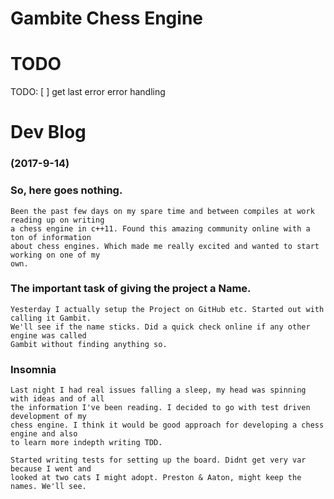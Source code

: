 # Gambite Chess Engine

TODO								
=====
TODO:
[ ] get last error error handling

Dev Blog
=====

### (2017-9-14)
### So, here goes nothing. 
	Been the past few days on my spare time and between compiles at work reading up on writing 
	a chess engine in c++11. Found this amazing	community online with a ton of information 
	about chess engines. Which made me really excited and wanted to start working on one of my
	own.

### The important task of giving the project a Name.
	Yesterday I actually setup the Project on GitHub etc. Started out with calling it Gambit.
	We'll see if the name sticks. Did a quick check	online if any other engine was called
	Gambit without finding anything so.

### Insomnia
	Last night I had real issues falling a sleep, my head was spinning with ideas and of all
	the information I've been reading. I decided to go with test driven development of my 
	chess engine. I think it would be good approach for developing a chess engine and also
	to learn more indepth writing TDD.

	Started writing tests for setting up the board. Didnt get very var because I went and 
	looked at two cats I might adopt. Preston & Aaton, might keep the names. We'll see.

